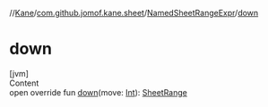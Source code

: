 //[Kane](../../index.md)/[com.github.jomof.kane.sheet](../index.md)/[NamedSheetRangeExpr](index.md)/[down](down.md)



# down  
[jvm]  
Content  
open override fun [down](down.md)(move: [Int](https://kotlinlang.org/api/latest/jvm/stdlib/kotlin/-int/index.html)): [SheetRange](../-sheet-range/index.md)  



